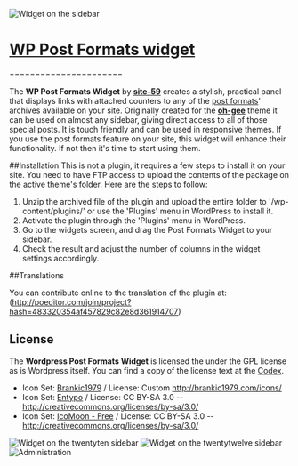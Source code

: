 ![Widget on the sidebar](https://raw.github.com/site-59/wp-post-formats-widget/master/images/post-formats.png)

# [WP Post Formats widget](https://github.com/site-59/wp-post-formats-widget)
======================

The **WP Post Formats Widget** by **[site-59](https://github.com/site-59)** creates a stylish, practical panel that displays links with attached counters to any of the [post formats](http://codex.wordpress.org/Post_Formats)' archives available on your site. Originally created for the **[oh-gee](https://github.com/site-59/oh-gee)** theme it can be used on almost any sidebar, giving direct access to all of those special posts. It is touch friendly and can be used in responsive themes. If you use the post formats feature on your site, this widget will enhance their functionality. If not then it's time to start using them. 
 
##Installation
This is not a plugin, it requires a few steps to install it on your site. You need to have FTP access to upload the contents of the package on the active theme's folder. Here are the steps to follow:

1. Unzip the archived file of the plugin and upload the entire folder to '/wp-content/plugins/' or use the 'Plugins' menu in WordPress to install it. 
2. Activate the plugin through the 'Plugins' menu in WordPress.
3. Go to the widgets screen, and drag the Post Formats Widget to your sidebar.
4. Check the result and adjust the number of columns in the widget settings accordingly.

##Translations 

You can contribute online to the translation of the plugin at: 
(http://poeditor.com/join/project?hash=483320354af457829c82e8d361914707) 

## License
The __Wordpress Post Formats Widget__ is licensed the under the GPL license as is Wordpress itself. You can find a copy of the license text at the [Codex](http://codex.wordpress.org/GPL).
* Icon Set: [Brankic1979](http://brankic1979.com/icons/) / License: Custom http://brankic1979.com/icons/
* Icon Set: [Entypo](http://www.entypo.com/) / License:	CC BY-SA 3.0 -- http://creativecommons.org/licenses/by-sa/3.0/
* Icon Set: [IcoMoon - Free](http://keyamoon.com/icomoon/) / License: CC BY-SA 3.0 -- http://creativecommons.org/licenses/by-sa/3.0/


![Widget on the twentyten sidebar](https://raw.github.com/site-59/wp-post-formats-widget/master/images/twentyten.png)
![Widget on the twentytwelve sidebar](https://raw.github.com/site-59/wp-post-formats-widget/master/images/twentytwelve.png)
![Administration](https://raw.github.com/site-59/wp-post-formats-widget/master/images/admin.png)
